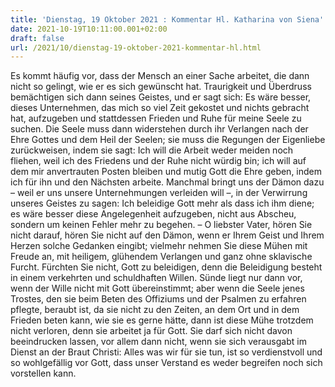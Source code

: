 ```yaml
---
title: 'Dienstag, 19 Oktober 2021 : Kommentar Hl. Katharina von Siena'
date: 2021-10-19T10:11:00.001+02:00
draft: false
url: /2021/10/dienstag-19-oktober-2021-kommentar-hl.html
---
```


Es kommt häufig vor, dass der Mensch an einer Sache arbeitet, die dann nicht so gelingt, wie er es sich gewünscht hat. Traurigkeit und Überdruss bemächtigen sich dann seines Geistes, und er sagt sich: Es wäre besser, dieses Unternehmen, das mich so viel Zeit gekostet und nichts gebracht hat, aufzugeben und stattdessen Frieden und Ruhe für meine Seele zu suchen. Die Seele muss dann widerstehen durch ihr Verlangen nach der Ehre Gottes und dem Heil der Seelen; sie muss die Regungen der Eigenliebe zurückweisen, indem sie sagt: Ich will die Arbeit weder meiden noch fliehen, weil ich des Friedens und der Ruhe nicht würdig bin; ich will auf dem mir anvertrauten Posten bleiben und mutig Gott die Ehre geben, indem ich für ihn und den Nächsten arbeite. Manchmal bringt uns der Dämon dazu – weil er uns unsere Unternehmungen verleiden will –, in der Verwirrung unseres Geistes zu sagen: Ich beleidige Gott mehr als dass ich ihm diene; es wäre besser diese Angelegenheit aufzugeben, nicht aus Abscheu, sondern um keinen Fehler mehr zu begehen. – O liebster Vater, hören Sie nicht darauf, hören Sie nicht auf den Dämon, wenn er Ihrem Geist und Ihrem Herzen solche Gedanken eingibt; vielmehr nehmen Sie diese Mühen mit Freude an, mit heiligem, glühendem Verlangen und ganz ohne sklavische Furcht. Fürchten Sie nicht, Gott zu beleidigen, denn die Beleidigung besteht in einem verkehrten und schuldhaften Willen. Sünde liegt nur dann vor, wenn der Wille nicht mit Gott übereinstimmt; aber wenn die Seele jenes Trostes, den sie beim Beten des Offiziums und der Psalmen zu erfahren pflegte, beraubt ist, da sie nicht zu den Zeiten, an dem Ort und in dem Frieden beten kann, wie sie es gerne hätte, dann ist diese Mühe trotzdem nicht verloren, denn sie arbeitet ja für Gott. Sie darf sich nicht davon beeindrucken lassen, vor allem dann nicht, wenn sie sich verausgabt im Dienst an der Braut Christi: Alles was wir für sie tun, ist so verdienstvoll und so wohlgefällig vor Gott, dass unser Verstand es weder begreifen noch sich vorstellen kann.